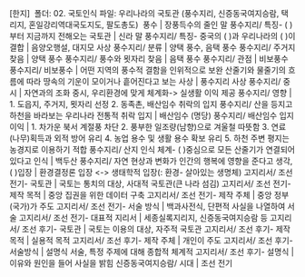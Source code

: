 [한지]
​
폴더: 02. 국토인식
파일: 우리나라의 국토관 (풍수지리, 신증동국여지승람, 택리지, 혼일강리역대국도지도, 팔도총도)​
​
풍수			| 장풍득수의 줄인 말
풍수지리/ 특징- ( )부터 지금까지 전해오는 국토관			| 신라 말
풍수지리/ 특징- 중국의 ( )과 우리나라의 ( )이 결합			| 음양오행설, 대지모 사상
풍수지리/ 분류			| 양택 풍수, 음택 풍수
풍수지리/ 주거지 찾음			| 양택 풍수
풍수지리/ 풍수와 묏자리 찾음			| 음택 풍수
풍수지리/ 관점			| 비보풍수
풍수지리/ 비보풍수			| 어떤 지역의 풍수적 결함을 인위적으로 보완
산줄기와 물줄기의 흐름에 따라 땅속의 기운이 모이거나 흩어진다고 보는 사상			| 풍수지리 사상
풍수지리/ 중시			| 자연과의 조화 중시, 우리환경에 맞게 체계화-> 실생활 이익 제공
풍수지리/ 영향			| 1. 도읍지, 주거지, 묏자리 선정 2. 동족촌, 배산임수 취락의 입지
풍수지리/ 산을 등지고 하천을 바라보는 우리나라 전통적 취락 입지			| 배산임수 (명당)
풍수지리/ 배산임수 입지 이익			| 1. 차가운 북서 계절풍 차단 2. 풍부한 일조량(남향)으로 겨울철 따뜻함 3. 연료(나무)획득과 외적 방어 유리 4. 농업 용수 및 생활 용수 확보 유리 5. 하천 주변 평지는 농경지로 이용하기 적합
풍수지리/ 산지 인식 체계- ( )중심으로 모든 산줄기가 연결되어 있다고 인식			| 백두산
풍수지리/ 자연 현상과 변화가 인간의 행복에 영향을 준다고 생각, ( )입장			| 환경결정론 입장 <-> 생태학적 입장(: 환경- 살아있는 생명체)
고지리서/ 조선 전기- 국토관			| 국토는 통치의 대상, 사대적 국토관(큰 나라 섬김)
고지리서/ 조선 전기- 제작 목적			| 중앙 집권을 위한 데이터 구축
고지리서/ 조선 전기- 제작 주체			| 중앙 정부(국가)가 주도
고지리서/ 조선 전기- 서술 방식			| 백과사전식, 단편적 사실을 나열하여 서술
고지리서/ 조선 전기- 대표적 지리서			| 세종실록지리지, 신증동국여지승람 등
고지리서/ 조선 후기- 국토관			| 국토는 이용의 대상, 자주적 국토관
고지리서/ 조선 후기- 제작 목적			| 실용적 목적
고지리서/ 조선 후기- 제작 주체			| 개인이 주도
고지리서/ 조선 후기- 서술방식			| 설명식 서술, 특정 주제에 대해 종합적 체계적
고지리서/ 조선 후기- 설명식			| 이유와 원인을 들어 사실을 밝힘
신증동국여지승람/ 시대			| 조선 전기
